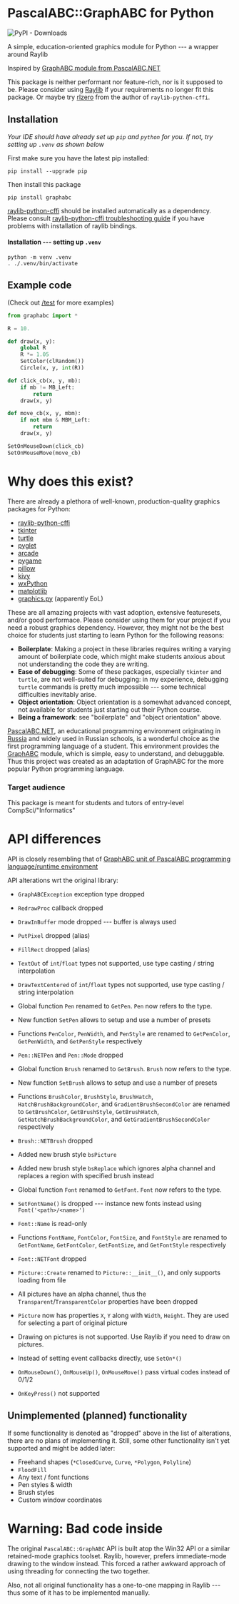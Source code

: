 # PascalABC::GraphABC for Python

![PyPI - Downloads](https://img.shields.io/pypi/dm/graphabc)

A simple, education-oriented graphics module for Python --- a wrapper around Raylib

Inspired by [GraphABC module from PascalABC.NET](https://www.pascalabc.net/downloads/pabcnethelp/topics/PABCUnits/GraphABC/index.html)

This package is neither performant nor feature-rich, nor is it supposed to be. Please consider
using [Raylib](https://www.raylib.com) if your requirements no longer fit this package. Or maybe
try [rlzero](https://github.com/electronstudio/rlzero) from the author of `raylib-python-cffi`.



## Installation

*Your IDE should have already set up `pip` and `python` for you. If not, try setting up `.venv` as shown below*

First make sure you have the latest pip installed:

    pip install --upgrade pip

Then install this package

    pip install graphabc

[raylib-python-cffi](https://pypi.org/project/raylib/) should be installed automatically as a
dependency. Please consult [raylib-python-cffi troubleshooting guide](https://github.com/electronstudio/raylib-python-cffi?tab=readme-ov-file#problems)
if you have problems with installation of raylib bindings.

#### Installation --- setting up `.venv`

```
python -m venv .venv
. ./.venv/bin/activate
```



## Example code

(Check out [/test](test) for more examples)

```python
from graphabc import *

R = 10.

def draw(x, y):
	global R
	R *= 1.05
	SetColor(clRandom())
	Circle(x, y, int(R))

def click_cb(x, y, mb):
	if mb != MB_Left:
		return
	draw(x, y)

def move_cb(x, y, mbm):
	if not mbm & MBM_Left:
		return
	draw(x, y)

SetOnMouseDown(click_cb)
SetOnMouseMove(move_cb)
```



# Why does this exist?

There are already a plethora of well-known, production-quality graphics packages for Python:
- [raylib-python-cffi](https://github.com/electronstudio/raylib-python-cffi)
- [tkinter](https://docs.python.org/3/library/tkinter.html)
- [turtle](https://docs.python.org/3/library/turtle.html)
- [pyglet](https://github.com/pyglet/pyglet)
- [arcade](https://github.com/pythonarcade/arcade)
- [pygame](https://github.com/pygame/pygame)
- [pillow](https://github.com/python-pillow/Pillow)
- [kivy](https://github.com/kivy/kivy)
- [wxPython](https://github.com/wxWidgets/Phoenix)
- [matplotlib](https://github.com/matplotlib/matplotlib)
- [graphics.py](https://mcsp.wartburg.edu/zelle/python/graphics.py) (apparently EoL)

These are all amazing projects with vast adoption, extensive featuresets, and/or good performace. Please
consider using them for your project if you need a robust graphics dependency. However, they might
not be the best choice for students just starting to learn Python for the following reasons:

- **Boilerplate**: Making a project in these libraries requires writing a varying amount of
  boilerplate code, which might make students anxious about not understanding the code they are
  writing.
- **Ease of debugging**: Some of these packages, especially `tkinter` and `turtle`, are not
  well-suited for debugging: in my experience, debugging `turtle` commands is pretty much
  impossible --- some technical difficulties inevitably arise.
- **Object orientation**: Object orientation is a somewhat advanced concept, not available for
  students just starting out their Python course.
- **Being a framework**: see "boilerplate" and "object orientation" above.

[PascalABC.NET](https://www.pascalabc.net/), an educational programming environment originating in
[Russia](https://en.wikipedia.org/wiki/Russia) and widely used in Russian schools, is a wonderful
choice as the first programming language of a student. This environment provides
the [GraphABC](https://www.pascalabc.net/downloads/pabcnethelp/topics/PABCUnits/GraphABC/index.html) module,
which is simple, easy to understand, and debuggable. Thus this project was created as an adaptation
of GraphABC for the more popular Python programming language.

### Target audience

This package is meant for students and tutors of entry-level CompSci/"Informatics"



# API differences

API is closely resembling that of [GraphABC unit of PascalABC programming language/runtime environment](https://pascalabc.net/downloads/pabcnethelp/topics/PABCUnits/GraphABC/index.html)

API alterations wrt the original library:

- `GraphABCException` exception type dropped
- `RedrawProc` callback dropped
- `DrawInBuffer` mode dropped --- buffer is always used

- `PutPixel` dropped (alias)
- `FillRect` dropped (alias)
- `TextOut` of `int`/`float` types not supported, use type casting / string interpolation
- `DrawTextCentered` of `int`/`float` types not supported, use type casting / string interpolation

- Global function `Pen` renamed to `GetPen`. `Pen` now refers to the type.
- New function `SetPen` allows to setup and use a number of presets
- Functions `PenColor`, `PenWidth`, and `PenStyle` are renamed to `GetPenColor`, `GetPenWidth`, and `GetPenStyle` respectively
- `Pen::NETPen` and `Pen::Mode` dropped

- Global function `Brush` renamed to `GetBrush`. `Brush` now refers to the type.
- New function `SetBrush` allows to setup and use a number of presets
- Functions `BrushColor`, `BrushStyle`, `BrushHatch`, `HatchBrushBackgroundColor`, and `GradientBrushSecondColor` are renamed to `GetBrushColor`, `GetBrushStyle`, `GetBrushHatch`, `GetHatchBrushBackgroundColor`, and `GetGradientBrushSecondColor` respectively
- `Brush::NETBrush` dropped
- Added new brush style `bsPicture`
- Added new brush style `bsReplace` which ignores alpha channel and replaces a region with specified brush instead

- Global function `Font` renamed to `GetFont`. `Font` now refers to the type.
- `SetFontName()` is dropped --- instance new fonts instead using `Font('<path>/<name>')`
- `Font::Name` is read-only
- Functions `FontName`, `FontColor`, `FontSize`, and `FontStyle` are renamed to `GetFontName`, `GetFontColor`, `GetFontSize`, and `GetFontStyle` respectively
- `Font::NETFont` dropped

- `Picture::Create` renamed to `Picture::__init__()`, and only supports loading from file
- All pictures have an alpha channel, thus the `Transparent`/`TransparentColor` properties have been dropped
- `Picture` now has properties `X`, `Y` along with `Width`, `Height`. They are used for selecting a part of original picture
- Drawing on pictures is not supported. Use Raylib if you need to draw on pictures.

- Instead of setting event callbacks directly, use `SetOn*()`
- `OnMouseDown()`, `OnMouseUp()`, `OnMouseMove()` pass virtual codes instead of 0/1/2
- `OnKeyPress()` not supported



## Unimplemented (planned) functionality

If some functionality is denoted as "dropped" above in the list of alterations, there are no plans
of implementing it.  Still, some other functionality isn't yet supported and might be added later:

- Freehand shapes (`*ClosedCurve`, `Curve`, `*Polygon`, `Polyline`)
- `FloodFill`
- Any text / font functions
- Pen styles & width
- Brush styles
- Custom window coordinates



# Warning: Bad code inside

The original `PascalABC::GraphABC` API is built atop the Win32 API or a similar retained-mode
graphics toolset. Raylib, however, prefers immediate-mode drawing to the window instead. This forced
a rather awkward approach of using threading for connecting the two together.

Also, not all original functionality has a one-to-one mapping in Raylib --- thus some of it has to
be implemented manually.
